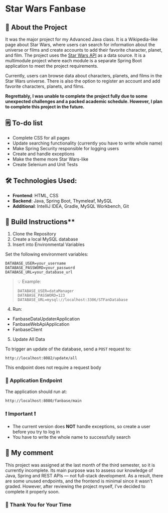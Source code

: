 # Star Wars Fanbase

## 📖 About the Project
It was the major project for my Advanced Java class. It is a Wikipedia-like page about Star Wars, where users can search for information about the universe or films and create accounts to add their favorite character, 
planet, and film. The project uses the [Star Wars API](https://swapi.py4e.com/) as a data source. It is a multimodule project where each module is a separate Spring Boot application to meet the project requirements.

Currently, users can browse data about characters, planets, and films in the Star Wars universe. There is also the option to register an account and add favorite characters, planets, and films.

**Regrettably, I was unable to complete the project fully due to some unexpected challenges and a packed academic schedule. However, I plan to complete this project in the future.**

## 🗒️ To-do list
- Complete CSS for all pages
- Update searching functionality (currently you have to write whole name)
- Make Spring Security responsible for logging users
- Create and handle exceptions
- Make the theme more Star Wars-like
- Create Selenium and Unit Tests

## 🛠️ Technologies Used:
- **Frontend**: HTML, CSS  
- **Backend**: Java, Spring Boot, Thymeleaf, MySQL  
- **Additional**: IntelliJ IDEA, Gradle, MySQL Workbench, Git

## 🧱 Build Instructions**
1. Clone the Repository
2. Create a local MySQL database
3. Insert into Environmental Variables

Set the following environment variables:

```
DATABASE_USER=your_username
DATABASE_PASSWORD=your_password
DATABASE_URL=your_database_url
```

> 💡 Example:
> ```
> DATABASE_USER=dataManager
> DATABASE_PASSWORD=123
> DATABASE_URL=mysql://localhost:3306/STFanDatabase
> ```

4. Run:
- FanbaseDataUpdaterApplication
- FanbaseWebApiApplication
- FanbaseClient

5. Update All Data

To trigger an update of the database, send a `POST` request to:

```
http://localhost:8082/update/all
```

This endpoint does not require a request body

### 🔗 Application Endpoint

The application should run at:
```
http://localhost:8080/fanbase/main
```

### ❗ Important ❗
- The current version does **NOT** handle exceptions, so create a user before you try to log in
- You have to write the whole name to successfully search

## 💬 My comment
This project was assigned at the last month of the third semester, so it is currently incomplete.
Its main purpose was to assess our knowledge of Java, Spring and REST APIs — not full-stack development.
As a result, there are some unused endpoints, and the frontend is minimal since it wasn't graded.
However, after reviewing the project myself, I've decided to complete it properly soon.  

### 🙏 Thank You for Your Time

